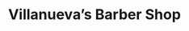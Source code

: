 ---
title: "Villanueva’s Barber Shop"
url: /harrisburg/villanuevas-barber-shop/
shop: hairdresser
---